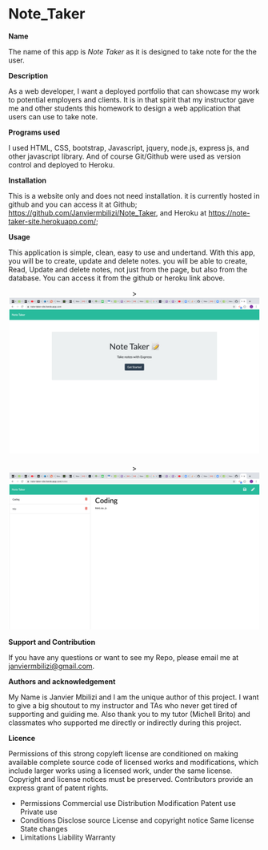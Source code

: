 # Note_Taker

<strong> Name </strong>

The name of this app is <i>Note Taker</i> as it is designed to take note for the the user.

<strong>Description</strong>

As a web developer, I want a deployed portfolio that can showcase my work to potential employers and clients. It is in that spirit that my instructor gave me and other students this homework to design a web application that users can use to take note.

<strong>Programs used</strong>

I used HTML, CSS, bootstrap, Javascript, jquery, node.js, express js, and other javascript library. And of course Git/Github were used as version control and deployed to Heroku.

<strong>Installation</strong>

This is a website only and does not need installation. it is currently hosted in github and you can access it at Github; https://github.com/Janviermbilizi/Note_Taker, and Heroku at https://note-taker-site.herokuapp.com/;

<strong>Usage</strong>

This application is simple, clean, easy to use and undertand. With this app, you will be to create, update and delete notes. you will be able to create, Read, Update and delete notes, not just from the page, but also from the database. You can access it from the github or heroku link above.

<div style="text-align:center">><img src="./mainPage.png" width = 500px></div>
<br>
<div style="text-align:center">><img src="./Note.png" width = 500px></div>

<strong>Support and Contribution</strong>

If you have any questions or want to see my Repo, please email me at janviermbilizi@gmail.com.

<strong>Authors and acknowledgement</strong>

My Name is Janvier Mbilizi and I am the unique author of this project. I want to give a big shoutout to my instructor and TAs who never get tired of supporting and guiding me. Also thank you to my tutor (Michell Brito) and classmates who supported me directly or indirectly during this project.

<strong>Licence</strong>

Permissions of this strong copyleft license are conditioned on making available complete source code of licensed works and modifications, which include larger works using a licensed work, under the same license. Copyright and license notices must be preserved. Contributors provide an express grant of patent rights.

- Permissions Commercial use Distribution Modification Patent use Private use
- Conditions Disclose source License and copyright notice Same license State changes
- Limitations Liability Warranty
